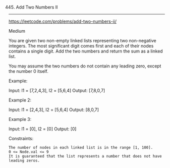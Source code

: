 0445. Add Two Numbers II
------

https://leetcode.com/problems/add-two-numbers-ii/

Medium

You are given two non-empty linked lists representing two non-negative
integers. The most significant digit comes first and each of their
nodes contains a single digit. Add the two numbers and return the sum
as a linked list.

You may assume the two numbers do not contain any leading zero, except
the number 0 itself.

Example:

Input: l1 = [7,2,4,3], l2 = [5,6,4]
Output: [7,8,0,7]

Example 2:

Input: l1 = [2,4,3], l2 = [5,6,4]
Output: [8,0,7]

Example 3:

Input: l1 = [0], l2 = [0]
Output: [0]

 
Constraints:

    The number of nodes in each linked list is in the range [1, 100].
    0 <= Node.val <= 9
    It is guaranteed that the list represents a number that does not have leading zeros.

